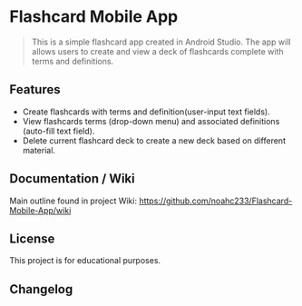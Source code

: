 # Flashcard Mobile App

> This is a simple flashcard app created in Android Studio. The app will allows users to create and view a deck of flashcards complete with terms and definitions.  

## Features
- Create flashcards with terms and definition(user-input text fields).
- View flashcards terms (drop-down menu) and associated definitions (auto-fill text field).
- Delete current flashcard deck to create a new deck based on different material.

## Documentation / Wiki
Main outline found in project Wiki:
https://github.com/noahc233/Flashcard-Mobile-App/wiki

## License
This project is for educational purposes.

## Changelog

